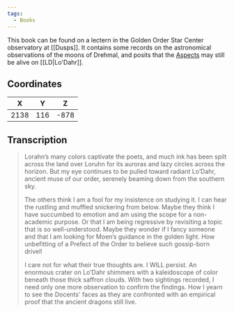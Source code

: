 ```yaml
---
tags:
  - Books
---
```


This book can be found on a lectern in the Golden Order Star Center observatory at [[Dusps]]. It contains some records on the astronomical observations of the moons of Drehmal, and posits that the [Aspects](/Lore/Higher_Beings/Aspects/) may still be alive on [[LD|Lo'Dahr]].

## Coordinates
| **X** | **Y** | **Z** |
| :---: | :---: | :---: |
| 2138  |  116  | -878  |

## Transcription
> Lorahn’s many colors captivate the poets, and much ink has been spilt across the land over Loruhn for its auroras and lazy circles across the horizon. But my eye continues to be pulled toward radiant Lo’Dahr, ancient muse of our order, serenely beaming down from the southern sky.
>
> The others think I am a fool for my insistence on studying it. I can hear the rustling and muffled snickering from below. Maybe they think I have succumbed to emotion and  am using the scope for a non-academic purpose. Or that I am being regressive by revisiting a topic that is so well-understood. Maybe they wonder if I fancy someone and that I am looking for Moen’s guidance in the golden light. How unbefitting of a Prefect of the Order to believe such gossip-born drivel!
>
> I care not for what their true thoughts are. I WILL persist. An enormous crater on Lo’Dahr shimmers with a kaleidoscope of color beneath those thick saffron clouds. With two sightings recorded, I need only one more observation to confirm the findings. How I yearn to see the Docents' faces as they are confronted with an empirical proof that the ancient dragons still live.

